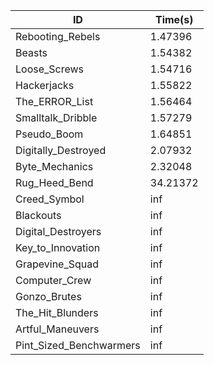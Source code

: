 |ID|Time(s)|
|-|-|
|Rebooting_Rebels|1.47396|
|Beasts|1.54382|
|Loose_Screws|1.54716|
|Hackerjacks|1.55822|
|The_ERROR_List|1.56464|
|Smalltalk_Dribble|1.57279|
|Pseudo_Boom|1.64851|
|Digitally_Destroyed|2.07932|
|Byte_Mechanics|2.32048|
|Rug_Heed_Bend|34.21372|
|Creed_Symbol|inf|
|Blackouts|inf|
|Digital_Destroyers|inf|
|Key_to_Innovation|inf|
|Grapevine_Squad|inf|
|Computer_Crew|inf|
|Gonzo_Brutes|inf|
|The_Hit_Blunders|inf|
|Artful_Maneuvers|inf|
|Pint_Sized_Benchwarmers|inf|
